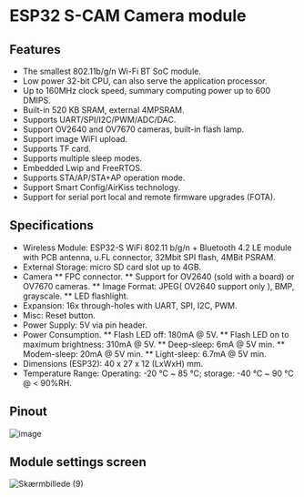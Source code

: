 # ESP32 S-CAM Camera module

## Features

* The smallest 802.11b/g/n Wi-Fi BT SoC module.
* Low power 32-bit CPU, can also serve the application processor.
* Up to 160MHz clock speed, summary computing power up to 600 DMIPS.
* Built-in 520 KB SRAM, external 4MPSRAM.
* Supports UART/SPI/I2C/PWM/ADC/DAC.
* Support OV2640 and OV7670 cameras, built-in flash lamp.
* Support image WiFI upload.
* Supports TF card.
* Supports multiple sleep modes.
* Embedded Lwip and FreeRTOS.
* Supports STA/AP/STA+AP operation mode.
* Support Smart Config/AirKiss technology.
* Support for serial port local and remote firmware upgrades (FOTA).

## Specifications

* Wireless Module: ESP32-S WiFi 802.11 b/g/n + Bluetooth 4.2 LE module with PCB antenna, u.FL connector, 32Mbit SPI flash, 4MBit PSRAM.
* External Storage: micro SD card slot up to 4GB.
* Camera
** FPC connector.
** Support for OV2640 (sold with a board) or OV7670 cameras.
** Image Format: JPEG( OV2640 support only ), BMP, grayscale.
** LED flashlight.
* Expansion: 16x through-holes with UART, SPI, I2C, PWM.
* Misc: Reset button.
* Power Supply: 5V via pin header.
* Power Consumption.
** Flash LED off: 180mA @ 5V.
** Flash LED on to maximum brightness: 310mA @ 5V.
** Deep-sleep: 6mA @ 5V min.
** Modem-sleep: 20mA @ 5V min.
** Light-sleep: 6.7mA @ 5V min.
* Dimensions (ESP32): 40 x 27 x 12 (LxWxH) mm.
* Temperature Range: Operating: -20 ℃ ~ 85 ℃; storage: -40 ℃ ~ 90 ℃ @ < 90%RH.

## Pinout
![image](https://user-images.githubusercontent.com/44589560/195549429-37e73d4e-082c-44f9-8b3e-816c8f901346.png)

## Module settings screen
![Skærmbillede (9)](https://user-images.githubusercontent.com/44589560/195547686-b3e29914-a9de-4411-bbb5-09edee03b268.png)
